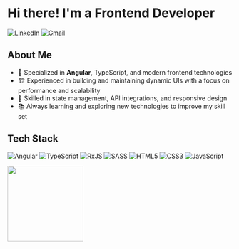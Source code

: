 # Hi there! I'm a Frontend Developer

[![LinkedIn](https://img.shields.io/badge/LinkedIn-%230077B5.svg?logo=linkedin&logoColor=white)](https://www.linkedin.com/in/rodrigos-almeida/) [![Gmail](https://img.shields.io/badge/Gmail-D14836?logo=gmail&logoColor=white)](mailto:rodrigosalmeidadev@gmail.com)

## About Me

- 🎯 Specialized in **Angular**, TypeScript, and modern frontend technologies
- 🏗️ Experienced in building and maintaining dynamic UIs with a focus on performance and scalability
- 🔄 Skilled in state management, API integrations, and responsive design
- 📚 Always learning and exploring new technologies to improve my skill set

## Tech Stack

![Angular](https://img.shields.io/badge/angular-%23DD0031.svg?style=flat&logo=angular&logoColor=white) ![TypeScript](https://img.shields.io/badge/typescript-%23007ACC.svg?style=flat&logo=typescript&logoColor=white) ![RxJS](https://img.shields.io/badge/rxjs-%23B7178C.svg?style=flat&logo=reactivex&logoColor=white) ![SASS](https://img.shields.io/badge/SASS-hotpink.svg?style=flat&logo=SASS&logoColor=white) ![HTML5](https://img.shields.io/badge/html5-%23E34F26.svg?style=flat&logo=html5&logoColor=white) ![CSS3](https://img.shields.io/badge/css3-%231572B6.svg?style=flat&logo=css3&logoColor=white) ![JavaScript](https://img.shields.io/badge/javascript-%23323330.svg?style=flat&logo=javascript&logoColor=%23F7DF1E) 

<div style="display: flex"></br>
  <img height="170em" src="https://github-readme-stats.vercel.app/api/top-langs/?username=rodrigosadev&layout=compact&langs_count=7&theme=dark"/>
</div>
